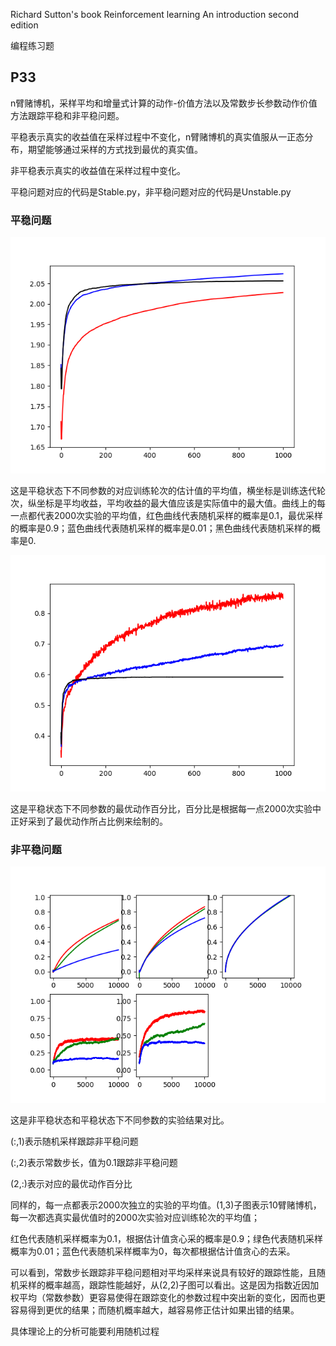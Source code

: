 Richard Sutton's book
Reinforcement learning An introduction second edition 

编程练习题

## P33
n臂赌博机，采样平均和增量式计算的动作-价值方法以及常数步长参数动作价值方法跟踪平稳和非平稳问题。

平稳表示真实的收益值在采样过程中不变化，n臂赌博机的真实值服从一正态分布，期望能够通过采样的方式找到最优的真实值。

非平稳表示真实的收益值在采样过程中变化。

平稳问题对应的代码是Stable.py，非平稳问题对应的代码是Unstable.py

### 平稳问题
![image](https://github.com/Robotics-Zhikai/Reinforcement-Learning/blob/master/Reinforcement%20Learning%20An%20Introduction/P33/image/%E5%B9%B3%E7%A8%B3%20%E4%B8%8D%E5%90%8C%E5%8F%82%E6%95%B0%E5%B9%B3%E5%9D%87%E6%94%B6%E7%9B%8A.png)

这是平稳状态下不同参数的对应训练轮次的估计值的平均值，横坐标是训练迭代轮次，纵坐标是平均收益，平均收益的最大值应该是实际值中的最大值。曲线上的每一点都代表2000次实验的平均值，红色曲线代表随机采样的概率是0.1，最优采样的概率是0.9；蓝色曲线代表随机采样的概率是0.01；黑色曲线代表随机采样的概率是0.

![image](https://github.com/Robotics-Zhikai/Reinforcement-Learning/blob/master/Reinforcement%20Learning%20An%20Introduction/P33/image/%E5%B9%B3%E7%A8%B3%20%E4%B8%8D%E5%90%8C%E5%8F%82%E6%95%B0%E6%9C%80%E4%BC%98%E5%8A%A8%E4%BD%9C%E7%99%BE%E5%88%86%E6%AF%94.png)

这是平稳状态下不同参数的最优动作百分比，百分比是根据每一点2000次实验中正好采到了最优动作所占比例来绘制的。

### 非平稳问题
![image](https://github.com/Robotics-Zhikai/Reinforcement-Learning/blob/master/Reinforcement%20Learning%20An%20Introduction/P33/image/%E9%9D%9E%E5%B9%B3%E7%A8%B3%20%E5%B9%B3%E5%9D%87%E9%87%87%E6%A0%B7%E5%92%8C%E5%B8%B8%E6%95%B0%E6%AD%A5%E9%95%BF%E5%AE%9E%E9%AA%8C%E5%AF%B9%E6%AF%94%20%E5%B9%B3%E5%9D%87%E6%94%B6%E7%9B%8A%E5%92%8C%E6%9C%80%E4%BC%98%E5%8A%A8%E4%BD%9C.png)

这是非平稳状态和平稳状态下不同参数的实验结果对比。

(:,1)表示随机采样跟踪非平稳问题

(:,2)表示常数步长，值为0.1跟踪非平稳问题

(2,:)表示对应的最优动作百分比

同样的，每一点都表示2000次独立的实验的平均值。(1,3)子图表示10臂赌博机，每一次都选真实最优值时的2000次实验对应训练轮次的平均值；

红色代表随机采样概率为0.1，根据估计值贪心采的概率是0.9；绿色代表随机采样概率为0.01；蓝色代表随机采样概率为0，每次都根据估计值贪心的去采。

可以看到，常数步长跟踪非平稳问题相对平均采样来说具有较好的跟踪性能，且随机采样的概率越高，跟踪性能越好，从(2,2)子图可以看出。这是因为指数近因加权平均（常数参数）更容易使得在跟踪变化的参数过程中突出新的变化，因而也更容易得到更优的结果；而随机概率越大，越容易修正估计如果出错的结果。

具体理论上的分析可能要利用随机过程



















